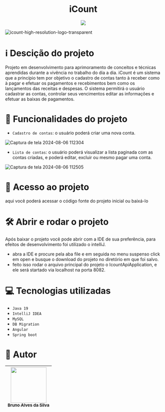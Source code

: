 <h1 align="center">  iCount </h1>
<p align="center">
 <img loading="lazy" src="http://img.shields.io/static/v1?label=STATUS&message=EM%20DESENVOLVIMENTO&color=GREEN&style=for-the-badge"/>
</p>

![icount-high-resolution-logo-transparent](https://github.com/user-attachments/assets/90f95cca-ce71-41f5-8162-696fb9188b10)

<h1> ℹ️ Descição do projeto </h1>
<p>
 Projeto em desenvolvimento para aprimoramento de conceitos e técnicas aprendidas durante a vivência no trabalho do dia a dia. iCount é um sistema que a princípio tem por objetivo 
 o cadastro de contas tanto à receber como à pagar e efetuar os pagamentos e recebimentos bem como os lançamentos das receitas e despesas.
 O sistema permitirá o usuário cadastrar as contas, controlar seus vencimentos editar as informações e efetuar as baixas de pagamentos.
</p>


<h1> 🔨 Funcionalidades do projeto </h1>

- `Cadastro de contas`:  o usuário poderá criar uma nova conta.

![Captura de tela 2024-08-06 112304](https://github.com/user-attachments/assets/6cdd076c-6219-4a5b-a4d7-6de8866575f6)


- `Lista de contas`:  o usuário poderá visualizar a lista paginada com as contas criadas, e poderá editar, excluir ou mesmo pagar uma conta.

![Captura de tela 2024-08-06 112505](https://github.com/user-attachments/assets/5541b6b1-f969-43a1-bb88-6f77d24c4cb0)



<h1> 📁 Acesso ao projeto </h1> 
<p>
 aqui você poderá acessar o código fonte do projeto inicial ou baixá-lo
</p>

<h1> 🛠️ Abrir e rodar o projeto </h1> 
<p>
 Após baixar o projeto você pode abrir com a IDE de sua preferência, para efeitos de desenvolvimento foi utilizado o intelliJ.
</p>

 - abra a IDE e procure pela aba file e em seguida no menu suspenso click em open e busque o download do projeto no diretório em que foi salvo.
 - feito isso rodar o arquivo principal do projeto o IcountApiApplication, e ele será startado via localhost na porta 8082. 

<h1> 💻 Tecnologias utilizadas </h1>

 - `Java 19`
 - `IntelliJ IDEA`
 - `MySQL`
 - `DB Migration`
 - `Angular`
 - `Spring boot`

<h1> 🧔 Autor </h1>


| [<img loading="lazy" src="https://avatars.githubusercontent.com/u/107106425?v=4" width=115><br><sub>Bruno Alves da Silva</sub>](https://github.com/BrunoGoldenaxe) | 
| :---: | 


